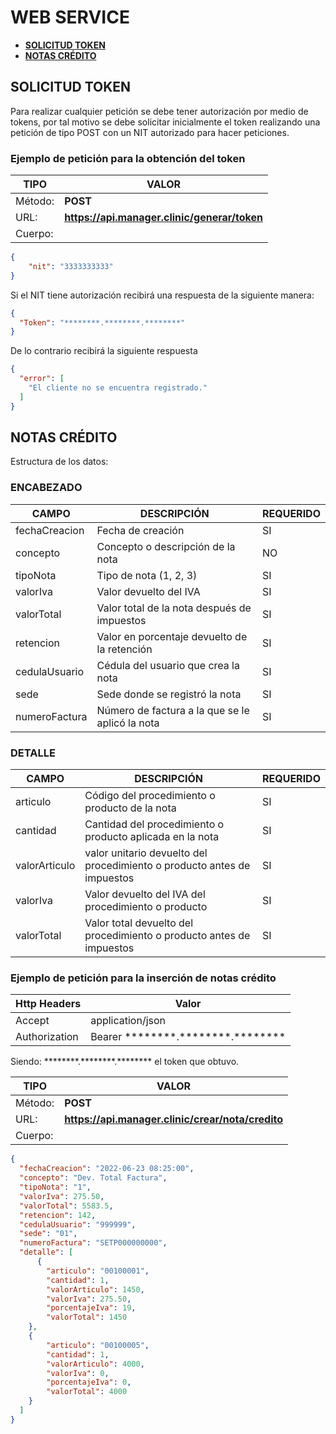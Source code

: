 # <h1>**WEB SERVICE**</h1>
- [**SOLICITUD TOKEN**](#token)
- [**NOTAS CRÉDITO**](#notas)

## <h2 id="token">**SOLICITUD TOKEN**</h2> 

Para realizar cualquier petición se debe tener autorización por medio de tokens, por tal motivo se debe solicitar inicialmente el token realizando una petición de tipo POST con un NIT autorizado para hacer peticiones.

### Ejemplo de petición para la obtención del token

| TIPO | VALOR |
| ----- | ---- |
| Método: | **POST** |
| URL: | **https://api.manager.clinic/generar/token** |
| Cuerpo: |  |
```json
{
    "nit": "3333333333"
}
```

Si el NIT tiene autorización recibirá una respuesta de la siguiente manera:

```json
{
  "Token": "********.********.********"
}
```

De lo contrario recibirá la siguiente respuesta

```json
{
  "error": [
    "El cliente no se encuentra registrado."
  ]
}
```

## <h2 id="notas">**NOTAS CRÉDITO**</h2>

Estructura de los datos:

### **ENCABEZADO**
| CAMPO | DESCRIPCIÓN | REQUERIDO |
| ----- | ---- | --- |
| fechaCreacion | Fecha de creación | SI |
| concepto	| Concepto o descripción de la nota | NO |
| tipoNota	| Tipo de nota (1, 2, 3) | SI |
| valorIva	| Valor devuelto del IVA | SI |
| valorTotal	| Valor total de la nota después de impuestos | SI |
| retencion	| Valor en porcentaje devuelto de la retención | SI |
| cedulaUsuario	| Cédula del usuario que crea la nota | SI |
| sede	| Sede donde se registró la nota | SI |
| numeroFactura | Número de factura a la que se le aplicó la nota | SI |


### **DETALLE**
| CAMPO | DESCRIPCIÓN | REQUERIDO |
| ----- | ---- | --- |
| articulo | Código del procedimiento o producto de la nota | SI |
| cantidad | 	Cantidad del procedimiento o producto aplicada en la nota | SI |
| valorArticulo	| valor unitario devuelto del procedimiento o producto antes de impuestos | SI |
| valorIva	| Valor devuelto del IVA del procedimiento o producto | SI |
| valorTotal	| Valor total devuelto del procedimiento o producto antes de impuestos | SI |

### Ejemplo de petición para la inserción de notas crédito

| Http Headers | Valor |
| ----- | ---- |
| Accept | application/json |
| Authorization | Bearer \*\*\*\*\*\*\*\*.\*\*\*\*\*\*\*\*.\*\*\*\*\*\*\*\* |

Siendo: \*\*\*\*\*\*\*\*.\*\*\*\*\*\*\*\*.\*\*\*\*\*\*\*\* el token que obtuvo.

| TIPO | VALOR |
| ----- | ---- |
| Método: | **POST** |
| URL: | **https://api.manager.clinic/crear/nota/credito** |
| Cuerpo: |  |
```json
{
  "fechaCreacion": "2022-06-23 08:25:00",
  "concepto": "Dev. Total Factura",
  "tipoNota": "1",
  "valorIva": 275.50,
  "valorTotal": 5583.5,
  "retencion": 142,
  "cedulaUsuario": "999999",
  "sede": "01",
  "numeroFactura": "SETP000000000",
  "detalle": [
      {
        "articulo": "00100001",
        "cantidad": 1,
        "valorArticulo": 1450,
        "valorIva": 275.50,
        "porcentajeIva": 19,
        "valorTotal": 1450
    },
    {
        "articulo": "00100005",
        "cantidad": 1,
        "valorArticulo": 4000,
        "valorIva": 0,
        "porcentajeIva": 0,
        "valorTotal": 4000
    }
  ]
}
```
